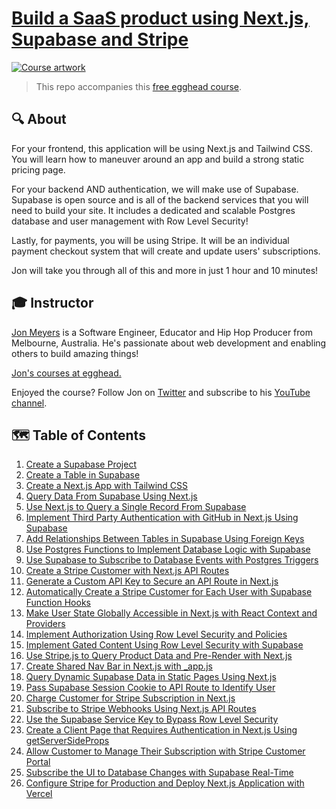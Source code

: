 # [Build a SaaS product using Next.js, Supabase and Stripe](https://egghead.io/courses/build-a-saas-product-with-next-js-supabase-and-stripe-61f2bc20)

<a href="https://www.youtube.com/watch?v=J-UStg7te6M">
  <img
    src="https://i.imgur.com/wYqUzGe.png"
    alt="Course artwork"
  />
</a>

> This repo accompanies this [free egghead course](https://egghead.io/courses/build-a-saas-product-with-next-js-supabase-and-stripe-61f2bc20).

## 🔍 About

For your frontend, this application will be using Next.js and Tailwind CSS. You will learn how to maneuver around an app and build a strong static pricing page.

For your backend AND authentication, we will make use of Supabase. Supabase is open source and is all of the backend services that you will need to build your site. It includes a dedicated and scalable Postgres database and user management with Row Level Security!

Lastly, for payments, you will be using Stripe. It will be an individual payment checkout system that will create and update users' subscriptions.

Jon will take you through all of this and more in just 1 hour and 10 minutes!

## 🎓 Instructor

[Jon Meyers](https://jonmeyers.io) is a Software Engineer, Educator and Hip Hop Producer from Melbourne, Australia. He's passionate about web development and enabling others to build amazing things!

[Jon's courses at egghead.](https://egghead.io/q/resources-by-jon-meyers)

Enjoyed the course? Follow Jon on [Twitter](https://twitter.com/_dijonmusters) and subscribe to his [YouTube channel](https://youtube.com/c/JonMeyers).

## 🗺 Table of Contents

1. [Create a Supabase Project](/01-create-a-supabase-project)
2. [Create a Table in Supabase](/02-create-a-table-in-supabase)
3. [Create a Next.js App with Tailwind CSS](/03-create-a-next-js-app-with-tailwind-css)
4. [Query Data From Supabase Using Next.js](/04-query-data-from-supabase-using-next-js)
5. [Use Next.js to Query a Single Record From Supabase](/05-use-next-js-to-query-a-single-record-from-supabase)
6. [Implement Third Party Authentication with GitHub in Next.js Using Supabase](/06-implement-third-party-authentication-with-github-in-next-js-using-supabase)
7. [Add Relationships Between Tables in Supabase Using Foreign Keys](/07-add-relationships-between-tables-in-supabase-using-foreign-keys)
8. [Use Postgres Functions to Implement Database Logic with Supabase](/08-use-postgres-functions-to-implement-database-logic-with-supabase)
9. [Use Supabase to Subscribe to Database Events with Postgres Triggers](/09-use-supabase-to-subscribe-to-database-events-with-postgres-triggers)
10. [Create a Stripe Customer with Next.js API Routes](/10-create-a-stripe-customer-with-next-js-api-routes)
11. [Generate a Custom API Key to Secure an API Route in Next.js](/11-generate-a-custom-api-key-to-secure-an-api-route-in-next-js)
12. [Automatically Create a Stripe Customer for Each User with Supabase Function Hooks](/12-automatically-create-a-stripe-customer-for-each-user-with-supabase-function-hooks)
13. [Make User State Globally Accessible in Next.js with React Context and Providers](/13-make-user-state-globally-accessible-in-next-js-with-react-context-and-providers)
14. [Implement Authorization Using Row Level Security and Policies](/14-implement-authorization-using-row-level-security-and-policies)
15. [Implement Gated Content Using Row Level Security with Supabase](/15-implement-gated-content-using-row-level-security-with-supabase)
16. [Use Stripe.js to Query Product Data and Pre-Render with Next.js](/16-use-stripe-js-to-query-product-data-and-pre-render-with-next-js)
17. [Create Shared Nav Bar in Next.js with \_app.js](/17-create-shared-nav-bar-in-next-js-with-_app-js)
18. [Query Dynamic Supabase Data in Static Pages Using Next.js](/18-query-dynamic-supabase-data-in-static-pages-using-next-js)
19. [Pass Supabase Session Cookie to API Route to Identify User](/19-pass-supabase-session-cookie-to-api-route-to-identify-user)
20. [Charge Customer for Stripe Subscription in Next.js](/20-charge-customer-for-stripe-subscription-in-next-js)
21. [Subscribe to Stripe Webhooks Using Next.js API Routes](/21-subscribe-to-stripe-webhooks-using-next-js-api-routes)
22. [Use the Supabase Service Key to Bypass Row Level Security](/22-use-the-supabase-service-key-to-bypass-row-level-security)
23. [Create a Client Page that Requires Authentication in Next.js Using getServerSideProps](/23-create-a-client-page-that-requires-authentication-in-next-js-using-getserversideprops)
24. [Allow Customer to Manage Their Subscription with Stripe Customer Portal](/24-allow-customer-to-manage-their-subscription-with-stripe-customer-portal)
25. [Subscribe the UI to Database Changes with Supabase Real-Time](/25-subscribe-the-ui-to-database-changes-with-supabase-real-time)
26. [Configure Stripe for Production and Deploy Next.js Application with Vercel](/26-configure-stripe-for-production-and-deploy-next-js-application-with-vercel)
